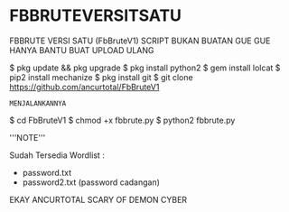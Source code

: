 # FBBRUTEVERSITSATU

FBBRUTE VERSI SATU (FbBruteV1)
SCRIPT BUKAN BUATAN GUE
GUE HANYA BANTU BUAT UPLOAD ULANG

$ pkg update && pkg upgrade
$ pkg install python2
$ gem install lolcat
$ pip2 install mechanize
$ pkg install git
$ git clone 
https://github.com/ancurtotal/FbBruteV1


```MENJALANKANNYA```

$ cd FbBruteV1
$ chmod +x fbbrute.py
$ python2 fbbrute.py


'''NOTE'''

Sudah Tersedia Wordlist :
- password.txt
- password2.txt (password cadangan)


EKAY ANCURTOTAL
SCARY OF DEMON CYBER
